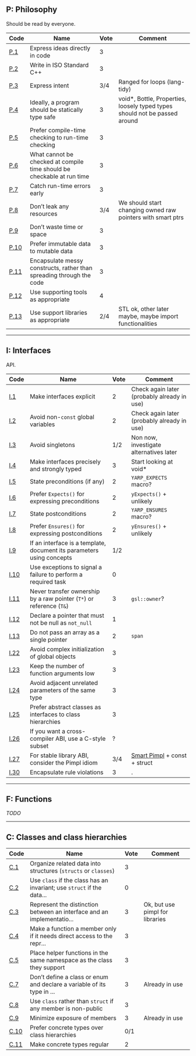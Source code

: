 ## P: Philosophy

Should be read by everyone.

| Code   | Name                                                                   | Vote | Comment                                                                         |
|--------|------------------------------------------------------------------------|------|---------------------------------------------------------------------------------|
| [P.1]  | Express ideas directly in code                                         | 3    |                                                                                 |
| [P.2]  | Write in ISO Standard C++                                              | 3    |                                                                                 |
| [P.3]  | Express intent                                                         | 3/4  | Ranged for loops (lang-tidy)                                                    |
| [P.4]  | Ideally, a program should be statically type safe                      | 3    | void*, Bottle, Properties, loosely typed types should not be passed around      |
| [P.5]  | Prefer compile-time checking to run-time checking                      | 3    |                                                                                 |
| [P.6]  | What cannot be checked at compile time should be checkable at run time | 3    |                                                                                 |
| [P.7]  | Catch run-time errors early                                            | 3    |                                                                                 |
| [P.8]  | Don’t leak any resources                                               | 3/4  | We should start changing owned raw pointers with smart ptrs                     |
| [P.9]  | Don’t waste time or space                                              | 3    |                                                                                 |
| [P.10] | Prefer immutable data to mutable data                                  | 3    |                                                                                 |
| [P.11] | Encapsulate messy constructs, rather than spreading through the code   | 3    |                                                                                 |
| [P.12] | Use supporting tools as appropriate                                    | 4    |                                                                                 |
| [P.13] | Use support libraries as appropriate                                   | 2/4  | STL ok, other later maybe, maybe import functionalities                         |

[P.1]: https://isocpp.github.io/CppCoreGuidelines/CppCoreGuidelines#p1-express-ideas-directly-in-code "P.1: Express ideas directly in code"
[P.2]: https://isocpp.github.io/CppCoreGuidelines/CppCoreGuidelines#p2-write-in-iso-standard-c "P.2: Write in ISO Standard C++"
[P.3]: https://isocpp.github.io/CppCoreGuidelines/CppCoreGuidelines#p3-express-intent "P.3: Express intent"
[P.4]: https://isocpp.github.io/CppCoreGuidelines/CppCoreGuidelines#p4-ideally-a-program-should-be-statically-type-safe "P.4: Ideally, a program should be statically type safe"
[P.5]: https://isocpp.github.io/CppCoreGuidelines/CppCoreGuidelines#p5-prefer-compile-time-checking-to-run-time-checking "P.5: Prefer compile-time checking to run-time checking"
[P.6]: https://isocpp.github.io/CppCoreGuidelines/CppCoreGuidelines#p6-what-cannot-be-checked-at-compile-time-should-be-checkable-at-run-time "P.6: What cannot be checked at compile time should be checkable at run time"
[P.7]: https://isocpp.github.io/CppCoreGuidelines/CppCoreGuidelines#p7-catch-run-time-errors-early "P.7: Catch run-time errors early"
[P.8]: https://isocpp.github.io/CppCoreGuidelines/CppCoreGuidelines#p8-dont-leak-any-resources "P.8: Don’t leak any resources"
[P.9]: https://isocpp.github.io/CppCoreGuidelines/CppCoreGuidelines#p9-dont-waste-time-or-space "P.9: Don’t waste time or space"
[P.10]: https://isocpp.github.io/CppCoreGuidelines/CppCoreGuidelines#p10-prefer-immutable-data-to-mutable-data "P.10: Prefer immutable data to mutable data"
[P.11]: https://isocpp.github.io/CppCoreGuidelines/CppCoreGuidelines#p11-encapsulate-messy-constructs-rather-than-spreading-through-the-code "P.11: Encapsulate messy constructs, rather than spreading through the code"
[P.12]: https://isocpp.github.io/CppCoreGuidelines/CppCoreGuidelines#p12-use-supporting-tools-as-appropriate "P.12: Use supporting tools as appropriate"
[P.13]: https://isocpp.github.io/CppCoreGuidelines/CppCoreGuidelines#p13-use-support-libraries-as-appropriate "P.13: Use support libraries as appropriate"

---

## I: Interfaces

API.


| Code   | Name                                                                   | Vote | Comment                                                                         |
|--------|------------------------------------------------------------------------|------|---------------------------------------------------------------------------------|
| [I.1]  | Make interfaces explicit                                               | 2    | Check again later (probably already in use)                                     |
| [I.2]  | Avoid non-`const` global variables                                     | 2    | Check again later (probably already in use)                                     |
| [I.3]  | Avoid singletons                                                       | 1/2  | Non now, investigate alternatives later                                         |
| [I.4]  | Make interfaces precisely and strongly typed                           | 3    | Start looking at void*                                                          |
| [I.5]  | State preconditions (if any)                                           | 2    | `YARP_EXPECTS` macro?                                                           |
| [I.6]  | Prefer `Expects()` for expressing preconditions                        | 2    | `yExpects()` + unlikely                                                         |
| [I.7]  | State postconditions                                                   | 2    | `YARP_ENSURES` macro?                                                           |
| [I.8]  | Prefer `Ensures()` for expressing postconditions                       | 2    | `yEnsures()` + unlikely                                                         |
| [I.9]  | If an interface is a template, document its parameters using concepts  | 1/2  |                                                                                 |
| [I.10] | Use exceptions to signal a failure to perform a required task          | 0    |                                                                                 |
| [I.11] | Never transfer ownership by a raw pointer (`T*`) or reference (`T&`)   | 3    | `gsl::owner`?                                                                   |
| [I.12] | Declare a pointer that must not be null as `not_null`                  | 1    |                                                                                 |
| [I.13] | Do not pass an array as a single pointer                               | 2    | `span`                                                                          |
| [I.22] | Avoid complex initialization of global objects                         | 3    |                                                                                 |
| [I.23] | Keep the number of function arguments low                              | 3    |                                                                                 |
| [I.24] | Avoid adjacent unrelated parameters of the same type                   | 3    |                                                                                 |
| [I.25] | Prefer abstract classes as interfaces to class hierarchies             | 3    |                                                                                 |
| [I.26] | If you want a cross-compiler ABI, use a C-style subset                 | ?    |                                                                                 |
| [I.27] | For stable library ABI, consider the Pimpl idiom                       | 3/4  | [Smart Pimpl] + const + struct                                                  |
| [I.30] | Encapsulate rule violations                                            | 3    | .                                                                               |

[I.1]: https://isocpp.github.io/CppCoreGuidelines/CppCoreGuidelines#i1-make-interfaces-explicit "I.1: Make interfaces explicit"
[I.2]: https://isocpp.github.io/CppCoreGuidelines/CppCoreGuidelines#i2-avoid-non-const-global-variables "I.2: Avoid non-const global variables"
[I.3]: https://isocpp.github.io/CppCoreGuidelines/CppCoreGuidelines#i3-avoid-singletons "I.3: Avoid singletons"
[I.4]: https://isocpp.github.io/CppCoreGuidelines/CppCoreGuidelines#i4-make-interfaces-precisely-and-strongly-typed "I.4: Make interfaces precisely and strongly typed"
[I.5]: https://isocpp.github.io/CppCoreGuidelines/CppCoreGuidelines#i5-state-preconditions-if-any "I.5: State preconditions (if any)"
[I.6]: https://isocpp.github.io/CppCoreGuidelines/CppCoreGuidelines#i6-prefer-expects-for-expressing-preconditions "I.6: Prefer Expects() for expressing preconditions"
[I.7]: https://isocpp.github.io/CppCoreGuidelines/CppCoreGuidelines#i7-state-postconditions "I.7: State postconditions"
[I.8]: https://isocpp.github.io/CppCoreGuidelines/CppCoreGuidelines#i8-prefer-ensures-for-expressing-postconditions "I.8: Prefer Ensures() for expressing postconditions"
[I.9]: https://isocpp.github.io/CppCoreGuidelines/CppCoreGuidelines#i9-if-an-interface-is-a-template-document-its-parameters-using-concepts "I.9: If an interface is a template, document its parameters using concepts"
[I.10]: https://isocpp.github.io/CppCoreGuidelines/CppCoreGuidelines#i10-use-exceptions-to-signal-a-failure-to-perform-a-required-task "I.10: Use exceptions to signal a failure to perform a required task"
[I.11]: https://isocpp.github.io/CppCoreGuidelines/CppCoreGuidelines#i11-never-transfer-ownership-by-a-raw-pointer-t-or-reference-t "I.11: Never transfer ownership by a raw pointer (T*) or reference (T&)"
[I.12]: https://isocpp.github.io/CppCoreGuidelines/CppCoreGuidelines#i12-declare-a-pointer-that-must-not-be-null-as-not_null "I.12: Declare a pointer that must not be null as not_null"
[I.13]: https://isocpp.github.io/CppCoreGuidelines/CppCoreGuidelines#i13-do-not-pass-an-array-as-a-single-pointer "I.13: Do not pass an array as a single pointer"
[I.22]: https://isocpp.github.io/CppCoreGuidelines/CppCoreGuidelines#i22-avoid-complex-initialization-of-global-objects "I.22: Avoid complex initialization of global objects"
[I.23]: https://isocpp.github.io/CppCoreGuidelines/CppCoreGuidelines#i23-keep-the-number-of-function-arguments-low "I.23: Keep the number of function arguments low"
[I.24]: https://isocpp.github.io/CppCoreGuidelines/CppCoreGuidelines#i24-avoid-adjacent-unrelated-parameters-of-the-same-type "I.24: Avoid adjacent unrelated parameters of the same type"
[I.25]: https://isocpp.github.io/CppCoreGuidelines/CppCoreGuidelines#i25-prefer-abstract-classes-as-interfaces-to-class-hierarchies "I.25: Prefer abstract classes as interfaces to class hierarchies"
[I.26]: https://isocpp.github.io/CppCoreGuidelines/CppCoreGuidelines#i26-if-you-want-a-cross-compiler-abi-use-a-c-style-subset "I.26: If you want a cross-compiler ABI, use a C-style subset"
[I.27]: https://isocpp.github.io/CppCoreGuidelines/CppCoreGuidelines#i27-for-stable-library-abi-consider-the-pimpl-idiom "I.27: For stable library ABI, consider the Pimpl idiom"
[I.30]: https://isocpp.github.io/CppCoreGuidelines/CppCoreGuidelines#i30-encapsulate-rule-violations "I.30: Encapsulate rule violations"
[Smart Pimpl]: http://oliora.github.io/2015/12/29/pimpl-and-rule-of-zero.html

---


## F: Functions

*TODO*

---

## C: Classes and class hierarchies

| Code   | Name                                                                   | Vote | Comment                                                                         |
|--------|------------------------------------------------------------------------|------|---------------------------------------------------------------------------------|
| [C.1]  | Organize related data into structures (`structs` or `classes`)         | 3    |                                                                                 |
| [C.2]  | Use `class` if the class has an invariant; use `struct` if the data... | 0    |                                                                                 |
| [C.3]  | Represent the distinction between an interface and an implementatio... | 3    | Ok, but use pimpl for libraries                                                 |
| [C.4]  | Make a function a member only if it needs direct access to the repr... | 3    |                                                                                 |
| [C.5]  | Place helper functions in the same namespace as the class they support | 3    |                                                                                 |
| [C.7]  | Don’t define a class or enum and declare a variable of its type in ... | 3    | Already in use                                                                  |
| [C.8]  | Use `class` rather than `struct` if any member is non-public           | 3    |                                                                                 |
| [C.9]  | Minimize exposure of members                                           | 3    | Already in use                                                                  |
| [C.10] | Prefer concrete types over class hierarchies                           | 0/1  |                                                                                 |
| [C.11] | Make concrete types regular                                            | 2    |                                                                                 |

[C.1]: https://isocpp.github.io/CppCoreGuidelines/CppCoreGuidelines#c1-organize-related-data-into-structures-structs-or-classes "C.1: Organize related data into structures (structs or classes)"
[C.2]: https://isocpp.github.io/CppCoreGuidelines/CppCoreGuidelines#c2-use-class-if-the-class-has-an-invariant-use-struct-if-the-data-members-can-vary-independently "C.2: Use class if the class has an invariant; use struct if the data members can vary independently"
[C.3]: https://isocpp.github.io/CppCoreGuidelines/CppCoreGuidelines#c3-represent-the-distinction-between-an-interface-and-an-implementation-using-a-class "C.3: Represent the distinction between an interface and an implementation using a class"
[C.4]: https://isocpp.github.io/CppCoreGuidelines/CppCoreGuidelines#c4-make-a-function-a-member-only-if-it-needs-direct-access-to-the-representation-of-a-class "C.4: Make a function a member only if it needs direct access to the representation of a class"
[C.5]: https://isocpp.github.io/CppCoreGuidelines/CppCoreGuidelines#c5-place-helper-functions-in-the-same-namespace-as-the-class-they-support "C.5: Place helper functions in the same namespace as the class they support"
[C.7]: https://isocpp.github.io/CppCoreGuidelines/CppCoreGuidelines#c7-dont-define-a-class-or-enum-and-declare-a-variable-of-its-type-in-the-same-statement "C.7: Don’t define a class or enum and declare a variable of its type in the same statement"
[C.8]: https://isocpp.github.io/CppCoreGuidelines/CppCoreGuidelines#c8-use-class-rather-than-struct-if-any-member-is-non-public "C.8: Use class rather than struct if any member is non-public"
[C.9]: https://isocpp.github.io/CppCoreGuidelines/CppCoreGuidelines#c9-minimize-exposure-of-members "C.9: Minimize exposure of members"
[C.10]: https://isocpp.github.io/CppCoreGuidelines/CppCoreGuidelines#c10-prefer-concrete-types-over-class-hierarchies "C.10: Prefer concrete types over class hierarchies"
[C.11]: https://isocpp.github.io/CppCoreGuidelines/CppCoreGuidelines#c11-make-concrete-types-regular "C.11: Make concrete types regular"
